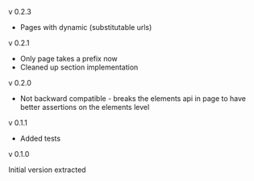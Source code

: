v 0.2.3

* Pages with dynamic (substitutable urls)

v 0.2.1

* Only page takes a prefix now
* Cleaned up section implementation


v 0.2.0

* Not backward compatible - breaks the elements api in page to have better assertions on the elements level


v 0.1.1

* Added tests


v 0.1.0

Initial version extracted
